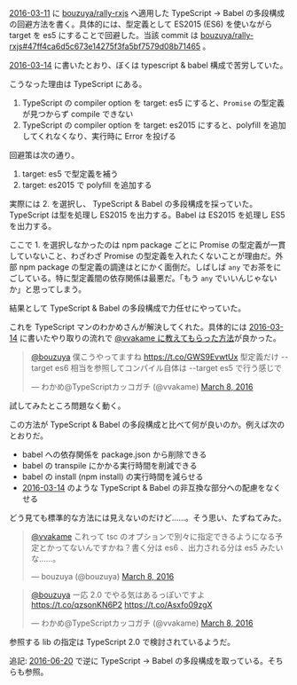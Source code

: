[2016-03-11][] に [bouzuya/rally-rxjs][] へ適用した TypeScript -> Babel の多段構成の回避方法を書く。具体的には、型定義として ES2015 (ES6) を使いながら target を es5 にすることで回避した。当該 commit は [bouzuya/rally-rxjs#47ff4ca6d5c673e14275f3fa5bf7579d08b71465](https://github.com/bouzuya/rally-rxjs/commit/47ff4ca6d5c673e14275f3fa5bf7579d08b71465) 。

[2016-03-14][] に書いたとおり、ぼくは typescript & babel 構成で苦労していた。

こうなった理由は TypeScript にある。

1. TypeScript の compiler option を target: es5 にすると、`Promise` の型定義が見つからず compile できない
2. TypeScript の compiler option を target: es2015 にすると、polyfill を追加してくれなくなり、実行時に Error を投げる

回避策は次の通り。

1. target: es5 で型定義を補う
2. target: es2015 で polyfill を追加する

実際には 2. を選択し、 TypeScript & Babel の多段構成を採っていた。TypeScript は型を処理し ES2015 を出力する。Babel は ES2015 を処理し ES5 を出力する。

ここで 1. を選択しなかったのは npm package ごとに Promise の型定義が一貫していないこと、わざわざ Promise の型定義を入れたくないことが理由だ。外部 npm package の型定義の調達はとにかく面倒だ。しばしば `any` でお茶をにごしている。特に型定義間の依存関係は最悪だ。「もう `any` でいいんじゃないか」と思ってしまう。

結果として TypeScript & Babel の多段構成で力任せにやっていた。

これを TypeScript マンのわかめさんが解決してくれた。具体的には [2016-03-14][] に書いたやり取りの流れで [@vvakame に教えてもらった方法](https://twitter.com/vvakame/status/707136048208318465)が良かった。

<blockquote class="twitter-tweet" data-partner="tweetdeck"><p lang="ja" dir="ltr"><a href="https://twitter.com/bouzuya">@bouzuya</a> 僕こうやってますね <a href="https://t.co/GWS9EvwtUx">https://t.co/GWS9EvwtUx</a> 型定義だけ --target es6 相当を参照してコンパイル自体は --target es5 で行う感じで</p>&mdash; わかめ@TypeScriptカッコガチ (@vvakame) <a href="https://twitter.com/vvakame/status/707136048208318465">March 8, 2016</a></blockquote>
<script async src="//platform.twitter.com/widgets.js" charset="utf-8"></script>

試してみたところ問題なく動く。

この方法が TypeScript & Babel の多段構成と比べて何が良いのか。例えば次のとおりだ。

- babel への依存関係を package.json から削除できる
- babel の transpile にかかる実行時間を削減できる
- babel の install (npm install) の実行時間を減らせる
- [2016-03-14][] のような TypeScript & Babel の非互換な部分への配慮をなくせる

どう見ても標準的な方法には見えないのだけど……。そう思い、たずねてみた。

<blockquote class="twitter-tweet" data-partner="tweetdeck"><p lang="ja" dir="ltr"><a href="https://twitter.com/vvakame">@vvakame</a> これって tsc のオプションで別々に指定できるようになる予定とかってないんですかね？書く分は es6 、出力される分は es5 みたいな……。</p>&mdash; bouzuya (@bouzuya) <a href="https://twitter.com/bouzuya/status/707137034255605760">March 8, 2016</a></blockquote>
<script async src="//platform.twitter.com/widgets.js" charset="utf-8"></script>

<blockquote class="twitter-tweet" data-partner="tweetdeck"><p lang="ja" dir="ltr"><a href="https://twitter.com/bouzuya">@bouzuya</a> 一応 2.0 でやる気はあるっぽいですよ <a href="https://t.co/qzsonKN6P2">https://t.co/qzsonKN6P2</a> <a href="https://t.co/Asxfo09zgX">https://t.co/Asxfo09zgX</a></p>&mdash; わかめ@TypeScriptカッコガチ (@vvakame) <a href="https://twitter.com/vvakame/status/707137571248218112">March 8, 2016</a></blockquote>
<script async src="//platform.twitter.com/widgets.js" charset="utf-8"></script>

参照する lib の指定は TypeScript 2.0 で検討されているようだ。

追記: [2016-06-20][] で逆に TypeScript -> Babel の多段構成を取っている。そちらも参照。

[2016-03-11]: https://blog.bouzuya.net/2016/03/11/
[2016-03-14]: https://blog.bouzuya.net/2016/03/14/
[2016-06-20]: https://blog.bouzuya.net/2016/06/20/
[bouzuya/rally-rxjs]: https://github.com/bouzuya/rally-rxjs
